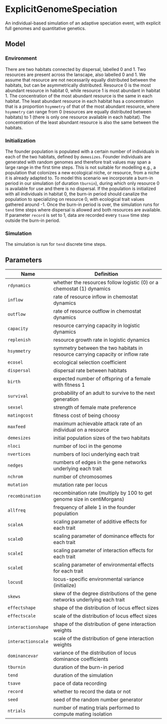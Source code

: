 # ExplicitGenomeSpeciation

An individual-based simulation of an adaptive speciation event, with explicit full genomes and quantitative genetics.

## Model

### Environment

There are two habitats connected by dispersal, labelled 0 and 1. Two resources are present across the lanscape, also labelled 0 and 1. We assume that resource are not necessarily equally distributed between the habitats, but can be asymmetrically distributed. Resource 0 is the most abundant resource in habitat 0, while resource 1 is most abundant in habitat 1. The concentration of the most abundant resource is the same in each habitat. The least abundant resource in each habitat has a concentration that is a proportion ```hsymmetry``` of that of the most abundant resource, where ```hsymmetry``` can range from 0 (resources are equally distributed between habitats) to 1 (there is only one resource available in each habitat). The concentration of the least abundant resource is also the same between the habitats.

### Initialization

The founder population is populated with a certain number of individuals in each of the two habitats, defined by ```demesizes```. Founder individuals are generated with random genomes and therefore trait values may span a large range in the first time steps. This is not suitable for modelling e.g., a population that colonizes a new ecological niche, or resource, from a niche it is already adapted to. To model this scenario we incorporate a burn-in period in our simulation (of duration ```tburnin```), during which only resource 0 is available for use and there is no dispersal. If the population is initialized with all individuals in habitat 0, the burn-in period should canalize the population to specializing on resource 0, with ecological trait values gathered around -1. Once the burn-in period is over, the simulation runs for ```tend``` time steps where dispersal is allowed and both resources are available. If parameter ```record``` is set to 1, data are recorded every ```tsave``` time step outside the burn-in period.

### Simulation

The simulation is run for ```tend``` discrete time steps.

## Parameters

Name | Definition
---|---
```rdynamics``` | whether the resources follow logistic (0) or a chemostat (1) dynamics
```inflow``` | rate of resource inflow in chemostat dynamics
```outflow``` | rate of resource outflow in chemostat dynamics
```capacity``` | resource carrying capacity in logistic dynamics
```replenish``` | resource growth rate in logistic dynamics
```hsymmetry``` | symmetry between the two habitats in resource carrying capacity or inflow rate
```ecosel``` | ecological selection coefficient
```dispersal``` | dispersal rate between habitats
```birth``` | expected number of offspring of a female with fitness 1
```survival``` | probability of an adult to survive to the next generation
```sexsel``` | strength of female mate preference
```matingcost``` | fitness cost of being choosy
```maxfeed``` | maximum achievable attack rate of an individual on a resource
```demesizes``` | initial population sizes of the two habitats
```nloci``` | number of loci in the genome
```nvertices``` | numbers of loci underlying each trait
```nedges``` | numbers of edges in the gene networks underlying each trait
```nchrom``` | number of chromosomes
```mutation``` | mutation rate per locus
```recombination``` | recombination rate (multiply by 100 to get genome size in centiMorgans)
```allfreq``` | frequency of allele 1 in the founder population
```scaleA``` | scaling parameter of additive effects for each trait
```scaleD``` | scaling parameter of dominance effects for each trait
```scaleI``` | scaling parameter of interaction effects for each trait
```scaleE``` | scaling parameter of environmental effects for each trait
```locusE``` | locus-specific environmental variance (initialize)
```skews``` | skew of the degree distributions of the gene networks underlying each trait
```effectshape``` | shape of the distribution of locus effect sizes
```effectscale``` | scale of the distribution of locus effect sizes
```interactionshape``` | shape of the distribution of gene interaction weights
```interactionscale``` | scale of the distribution of gene interaction weights
```dominancevar``` | variance of the distribution of locus dominance coefficients
```tburnin``` | duration of the burn-in period
```tend``` | duration of the simulation
```tsave``` | pace of data recording
```record``` | whether to record the data or not
```seed``` | seed of the random number generator
```ntrials``` | number of mating trials performed to compute mating isolation

